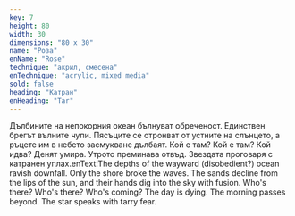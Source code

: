 ```yaml
---
key: 7
height: 80
width: 30
dimensions: "80 x 30"
name: "Роза"
enName: "Rose"
technique: "акрил, смесена"
enTechnique: "acrylic, mixed media"
sold: false
heading: "Катран"
enHeading: "Tar"
---
```

Дълбините на непокорния океан бълнуват oбреченост.  Единствен брегът вълните чупи. Пясъците се отронват от устните на слънцето, а ръцете им в небето засмукване дълбаят. Кой е там? Кой е там? Кой идва? Денят умира. Утрото преминава отвъд. Звездата проговаря с катранен уплах.enText:The depths of the wayward (disobedient?) ocean ravish downfall. Only the shore broke the waves. The sands decline from the lips of the sun, and their hands dig into the sky with fusion. Who's there? Who's there? Who's coming? The day is dying. The morning passes beyond. The star speaks with tarry fear.